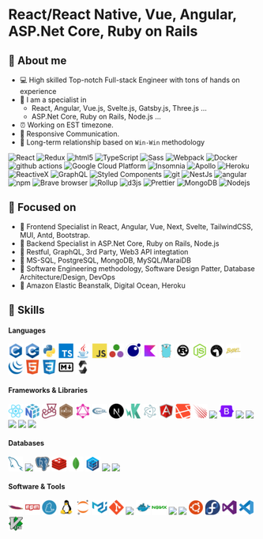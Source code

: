 <h1>React/React Native, Vue, Angular, ASP.Net Core, Ruby on Rails</h1>
<h2>👋 About me</h2>

- 💻 High skilled Top-notch Full-stack Engineer with tons of hands on experience
- 💪 I am a specialist in
  * React, Angular, Vue.js, Svelte.js, Gatsby.js, Three.js ...
  * ASP.Net Core, Ruby on Rails, Node.js ...
- ⏰ Working on EST timezone.
- 📙 Responsive Communication.
- 👊 Long-term relationship based on `Win-Win` methodology
<p>
  <img alt="React" src="https://img.shields.io/badge/-React-45b8d8?style=flat-square&logo=react&logoColor=white" />
  <img alt="Redux" src="https://img.shields.io/badge/-Redux-764ABC?style=flat-square&logo=redux&logoColor=white" />
  <img alt="html5" src="https://img.shields.io/badge/-HTML5-E34F26?style=flat-square&logo=html5&logoColor=white" />
  <img alt="TypeScript" src="https://img.shields.io/badge/-TypeScript-007ACC?style=flat-square&logo=typescript&logoColor=white" />
  <img alt="Sass" src="https://img.shields.io/badge/-Sass-CC6699?style=flat-square&logo=sass&logoColor=white" />
  <img alt="Webpack" src="https://img.shields.io/badge/-Webpack-8DD6F9?style=flat-square&logo=webpack&logoColor=white" /> 
  <img alt="Docker" src="https://img.shields.io/badge/-Docker-46a2f1?style=flat-square&logo=docker&logoColor=white" />
  <img alt="github actions" src="https://img.shields.io/badge/-Github_Actions-2088FF?style=flat-square&logo=github-actions&logoColor=white" />
  <img alt="Google Cloud Platform" src="https://img.shields.io/badge/-Google_Cloud_Platform-1a73e8?style=flat-square&logo=google-cloud&logoColor=white" />
  <img alt="Insomnia" src="https://img.shields.io/badge/-Insomnia-5849BE?style=flat-square&logo=insomnia&logoColor=white" />
  <img alt="Apollo" src="https://img.shields.io/badge/-Apollo%20GraphQL-311C87?style=flat-square&logo=apollo-graphql&logoColor=white" />
  <img alt="Heroku" src="https://img.shields.io/badge/-Heroku-430098?style=flat-square&logo=heroku&logoColor=white" />
  <img alt="ReactiveX" src="https://img.shields.io/badge/-RxJs-B7178C?style=flat-square&logo=reactivex&logoColor=white" />
  <img alt="GraphQL" src="https://img.shields.io/badge/-GraphQL-E10098?style=flat-square&logo=graphql&logoColor=white" />
  <img alt="Styled Components" src="https://img.shields.io/badge/-Styled_Components-db7092?style=flat-square&logo=styled-components&logoColor=white" />
  <img alt="git" src="https://img.shields.io/badge/-Git-F05032?style=flat-square&logo=git&logoColor=white" />
  <img alt="NestJs" src="https://img.shields.io/badge/-NestJs-ea2845?style=flat-square&logo=nestjs&logoColor=white" />
  <img alt="angular" src="https://img.shields.io/badge/-Angular-DD0031?style=flat-square&logo=angular&logoColor=white" />
  <img alt="npm" src="https://img.shields.io/badge/-NPM-CB3837?style=flat-square&logo=npm&logoColor=white" />
  <img alt="Brave browser" src="https://img.shields.io/badge/-Brave_Browser-FB542B?style=flat-square&logo=brave&logoColor=white" />
  <img alt="Rollup" src="https://img.shields.io/badge/-Rollup-EC4A3F?style=flat-square&logo=rollup.js&logoColor=white" />
  <img alt="d3js" src="https://img.shields.io/badge/-D3.js-F9A03C?style=flat-square&logo=d3.js&logoColor=white" />
  <img alt="Prettier" src="https://img.shields.io/badge/-Prettier-F7B93E?style=flat-square&logo=prettier&logoColor=white" />
  <img alt="MongoDB" src="https://img.shields.io/badge/-MongoDB-13aa52?style=flat-square&logo=mongodb&logoColor=white" />
  <img alt="Nodejs" src="https://img.shields.io/badge/-Nodejs-43853d?style=flat-square&logo=Node.js&logoColor=white" />
</p>

<h2>📜 Focused on</h2>

- 🔹 Frontend Specialist in React, Angular, Vue, Next, Svelte, TailwindCSS, MUI, Antd, Bootstrap.
- 🔹 Backend Specialist in ASP.Net Core, Ruby on Rails, Node.js
- 🔹 Restful, GraphQL, 3rd Party, Web3 API integtation
- 🔹 MS-SQL, PostgreSQL, MongoDB, MySQL/MaraiDB
- 🔹 Software Engineering methodology, Software Design Patter, Database Architecture/Design, DevOps
- 🔹 Amazon Elastic Beanstalk, Digital Ocean, Heroku
 
<h2>🧰 Skills</h2>
<h4>Languages</h4>
<p align="left">
<img src="https://raw.githubusercontent.com/devicons/devicon/2ae2a900d2f041da66e950e4d48052658d850630/icons/c/c-original.svg" height="30" />
<img src="https://raw.githubusercontent.com/devicons/devicon/2ae2a900d2f041da66e950e4d48052658d850630/icons/cplusplus/cplusplus-original.svg" height="30" />
<img src="https://raw.githubusercontent.com/devicons/devicon/2ae2a900d2f041da66e950e4d48052658d850630/icons/python/python-original.svg" height="30" />
<img src="https://raw.githubusercontent.com/devicons/devicon/2ae2a900d2f041da66e950e4d48052658d850630/icons/typescript/typescript-original.svg" height="30" />
<img src="https://raw.githubusercontent.com/devicons/devicon/2ae2a900d2f041da66e950e4d48052658d850630/icons/java/java-original.svg" height="30" />
<img src="https://raw.githubusercontent.com/devicons/devicon/2ae2a900d2f041da66e950e4d48052658d850630/icons/javascript/javascript-original.svg" height="30" />
<img src="https://raw.githubusercontent.com/devicons/devicon/2ae2a900d2f041da66e950e4d48052658d850630/icons/julia/julia-original.svg" height="30" />
<img src="https://raw.githubusercontent.com/devicons/devicon/2ae2a900d2f041da66e950e4d48052658d850630/icons/lua/lua-original.svg" height="30" />
<img src="https://raw.githubusercontent.com/devicons/devicon/2ae2a900d2f041da66e950e4d48052658d850630/icons/kotlin/kotlin-original.svg" height="30" />
<img src="https://raw.githubusercontent.com/devicons/devicon/2ae2a900d2f041da66e950e4d48052658d850630/icons/go/go-original.svg" height="30" />
<img src="https://raw.githubusercontent.com/devicons/devicon/2ae2a900d2f041da66e950e4d48052658d850630/icons/rust/rust-plain.svg" height="30" />
<img src="https://raw.githubusercontent.com/devicons/devicon/2ae2a900d2f041da66e950e4d48052658d850630/icons/nodejs/nodejs-original.svg" height="30" />
<img src="https://raw.githubusercontent.com/devicons/devicon/2ae2a900d2f041da66e950e4d48052658d850630/icons/denojs/denojs-original.svg" height="30" />
<img src="https://raw.githubusercontent.com/devicons/devicon/2ae2a900d2f041da66e950e4d48052658d850630/icons/babel/babel-original.svg" height="30" />
<img src="https://raw.githubusercontent.com/devicons/devicon/2ae2a900d2f041da66e950e4d48052658d850630/icons/jquery/jquery-original.svg" height="30" />
<img src="https://raw.githubusercontent.com/devicons/devicon/2ae2a900d2f041da66e950e4d48052658d850630/icons/html5/html5-original.svg" height="30" />
<img src="https://raw.githubusercontent.com/devicons/devicon/2ae2a900d2f041da66e950e4d48052658d850630/icons/css3/css3-original.svg" height="30" />
<img src="https://raw.githubusercontent.com/devicons/devicon/2ae2a900d2f041da66e950e4d48052658d850630/icons/markdown/markdown-original.svg" height="30" />
<img src="https://raw.githubusercontent.com/vscode-icons/vscode-icons/cecdde508abfe0e2459208c10df2efb28a2971b0/icons/file_type_light_solidity.svg" height="30" />
</p>

<h4>Frameworks & Libraries</h4>
<p align="left">
<img src="https://raw.githubusercontent.com/devicons/devicon/2ae2a900d2f041da66e950e4d48052658d850630/icons/react/react-original.svg" height="30" />
<img src="https://raw.githubusercontent.com/devicons/devicon/2ae2a900d2f041da66e950e4d48052658d850630/icons/numpy/numpy-original.svg" height="30" />
<img src="https://raw.githubusercontent.com/devicons/devicon/2ae2a900d2f041da66e950e4d48052658d850630/icons/jest/jest-plain.svg" height="30" />
<img src="https://raw.githubusercontent.com/devicons/devicon/2ae2a900d2f041da66e950e4d48052658d850630/icons/mocha/mocha-plain.svg" height="30" />
<img src="https://raw.githubusercontent.com/devicons/devicon/2ae2a900d2f041da66e950e4d48052658d850630/icons/graphql/graphql-plain.svg" height="30" />
<img src="https://raw.githubusercontent.com/devicons/devicon/2ae2a900d2f041da66e950e4d48052658d850630/icons/opengl/opengl-original.svg" height="30" />
<img src="https://raw.githubusercontent.com/devicons/devicon/2ae2a900d2f041da66e950e4d48052658d850630/icons/nextjs/nextjs-original.svg" height="30" />
<img src="https://raw.githubusercontent.com/devicons/devicon/2ae2a900d2f041da66e950e4d48052658d850630/icons/karma/karma-original.svg" height="30" />
<img src="https://raw.githubusercontent.com/devicons/devicon/2ae2a900d2f041da66e950e4d48052658d850630/icons/electron/electron-original.svg" height="30" />
<img src="https://raw.githubusercontent.com/devicons/devicon/2ae2a900d2f041da66e950e4d48052658d850630/icons/angularjs/angularjs-original.svg" height="30" />
<img src="https://raw.githubusercontent.com/devicons/devicon/2ae2a900d2f041da66e950e4d48052658d850630/icons/laravel/laravel-plain.svg" height="30" />
<img src="https://raw.githubusercontent.com/devicons/devicon/2ae2a900d2f041da66e950e4d48052658d850630/icons/meteor/meteor-original.svg" height="30" />
<img src="https://raw.githubusercontent.com/detain/svg-logos/780f25886640cef088af994181646db2f6b1a3f8/svg/selenium-logo.svg" height="30" />
<img src="https://raw.githubusercontent.com/devicons/devicon/2ae2a900d2f041da66e950e4d48052658d850630/icons/bootstrap/bootstrap-original.svg" height="30" />
<img src="https://www.chartjs.org/img/chartjs-logo.svg" height="30" />
<img src="https://www.vectorlogo.zone/logos/pptrdev/pptrdev-official.svg" height="30" />
<img src="https://www.vectorlogo.zone/logos/curl_haxx/curl_haxx-icon.svg" height="30" />
<img src="https://www.vectorlogo.zone/logos/openssl/openssl-icon.svg" height="30" />
<img src="https://raw.githubusercontent.com/gilbarbara/logos/9f0858601cc8543b51c8eea0722dbab4a7c7a1f9/logos/nativescript.svg" height="30" />
</p>

<h4>Databases</h4>
<p align="left">
<img src="https://raw.githubusercontent.com/devicons/devicon/2ae2a900d2f041da66e950e4d48052658d850630/icons/mysql/mysql-original.svg" height="30" />
<img src="https://www.vectorlogo.zone/logos/mariadb/mariadb-icon.svg" height="30" />
<img src="https://raw.githubusercontent.com/devicons/devicon/2ae2a900d2f041da66e950e4d48052658d850630/icons/postgresql/postgresql-original.svg" height="30" />
<img src="https://raw.githubusercontent.com/devicons/devicon/2ae2a900d2f041da66e950e4d48052658d850630/icons/redis/redis-original.svg" height="30" />
<img src="https://raw.githubusercontent.com/devicons/devicon/2ae2a900d2f041da66e950e4d48052658d850630/icons/mongodb/mongodb-original.svg" height="30" />
<img src="https://raw.githubusercontent.com/devicons/devicon/2ae2a900d2f041da66e950e4d48052658d850630/icons/sequelize/sequelize-original.svg" height="30" />
<img src="https://www.vectorlogo.zone/logos/sqlite/sqlite-icon.svg" height="30" />
<img src="https://raw.githubusercontent.com/gilbarbara/logos/9f0858601cc8543b51c8eea0722dbab4a7c7a1f9/logos/prisma.svg" height="30" />
</p>

<h4>Software & Tools</h4>
<p align="left">
<img src="https://raw.githubusercontent.com/devicons/devicon/2ae2a900d2f041da66e950e4d48052658d850630/icons/apache/apache-original.svg" height="30" />
<img src="https://raw.githubusercontent.com/devicons/devicon/2ae2a900d2f041da66e950e4d48052658d850630/icons/npm/npm-original-wordmark.svg" height="30" />
<img src="https://raw.githubusercontent.com/devicons/devicon/2ae2a900d2f041da66e950e4d48052658d850630/icons/yarn/yarn-original.svg" height="30" />
<img src="https://raw.githubusercontent.com/devicons/devicon/2ae2a900d2f041da66e950e4d48052658d850630/icons/linux/linux-original.svg" height="30" />
<img src="https://raw.githubusercontent.com/devicons/devicon/2ae2a900d2f041da66e950e4d48052658d850630/icons/jupyter/jupyter-original.svg" height="30" />
<img src="https://raw.githubusercontent.com/devicons/devicon/2ae2a900d2f041da66e950e4d48052658d850630/icons/materialui/materialui-original.svg" height="30" />
<img src="https://raw.githubusercontent.com/devicons/devicon/2ae2a900d2f041da66e950e4d48052658d850630/icons/git/git-original.svg" height="30" />
<img src="https://raw.githubusercontent.com/kenangundogan/fontisto/036b7eca71aab1bef8e6a0518f7329f13ed62f6b/icons/svg/brand/unreal-engine.svg" height="30" />
<img src="https://raw.githubusercontent.com/devicons/devicon/2ae2a900d2f041da66e950e4d48052658d850630/icons/docker/docker-original.svg" height="30" />
<img src="https://raw.githubusercontent.com/devicons/devicon/2ae2a900d2f041da66e950e4d48052658d850630/icons/nginx/nginx-original.svg" height="30" />
<img src="https://www.vectorlogo.zone/logos/torproject/torproject-icon.svg" height="30" />
<img src="https://www.vectorlogo.zone/logos/firebase/firebase-icon.svg" height="30" />
<img src="https://raw.githubusercontent.com/devicons/devicon/2ae2a900d2f041da66e950e4d48052658d850630/icons/ubuntu/ubuntu-plain.svg" height="30" />
<img src="https://raw.githubusercontent.com/devicons/devicon/1119b9f84c0290e0f0b38982099a2bd027a48bf1/icons/fedora/fedora-original.svg" height="30" />
<img src="https://raw.githubusercontent.com/devicons/devicon/1119b9f84c0290e0f0b38982099a2bd027a48bf1/icons/visualstudio/visualstudio-plain.svg" height="30" />
<img src="https://raw.githubusercontent.com/devicons/devicon/1119b9f84c0290e0f0b38982099a2bd027a48bf1/icons/vscode/vscode-original.svg" height="30" />
<img src="https://raw.githubusercontent.com/devicons/devicon/1119b9f84c0290e0f0b38982099a2bd027a48bf1/icons/vim/vim-original.svg" height="30" />
</p>
